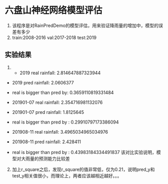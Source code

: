 # 六盘山神经网络模型评估
1. 该程序是对RainPredDemo的模型评估，用来验证降雨量的增加中，模型的误差有多少
2. train:2008-2016  val:2017-2018  test:2019
 
## 实验结果
1. * 2019 real rainfall:  2.814647887323944
* 2019 pred rainfall:  2.0606377
* real is bigger than pred by:  0.3659110819331484
* 201901-07 real rainfall:  2.354716981132076
* 201901-07 pred rainfall:  1.8125645
* real is bigger than pred by : 0.29910797173386094 

* 201908-11 real rainfall:  3.4965034965034976
* 201908-11 pred rainfall:  2.428411
* real is bigger than pred by : 0.43983184334491837
    该对比实验说明，模型对大雨量的预测能力比较差

2. 加上r_square之后，发现r_square的值非常低，仅为0.21，说明pred_y和test_y相关值很小，而理论上，两者应该越相近越好。。。
